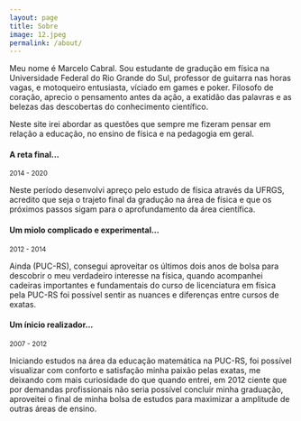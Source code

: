 ```yaml
---
layout: page
title: Sobre
image: 12.jpeg
permalink: /about/
---
```


Meu nome é Marcelo Cabral. Sou estudante de gradução em física na Universidade Federal do Rio Grande do Sul, professor de guitarra nas horas vagas, e motoqueiro entusiasta, víciado em games e poker. 
Filosofo de coração, aprecio o pensamento antes da ação, a exatidão das palavras e as belezas das descobertas do conhecimento científico.

Neste site irei abordar as questões que sempre me fizeram pensar em relação a educação, no ensino de física e na pedagogia em geral.

#### A reta final...
<small>2014 - 2020</small>

Neste período desenvolvi apreço pelo estudo de física através da UFRGS, acredito que seja o trajeto final da gradução na área de física e que os próximos passos sigam para o aprofundamento da área científica.

#### Um miolo complicado e experimental...
<small>2012 - 2014</small>

Ainda (PUC-RS), consegui aproveitar os últimos dois anos de bolsa para descobrir o meu verdadeiro interesse na física, quando acompanhei cadeiras importantes e fundamentais do curso de licenciatura em física pela PUC-RS foi possível sentir as nuances e diferenças entre cursos de exatas.

#### Um ínicio realizador...
<small>2007 - 2012</small>

Iniciando estudos na área da educação matemática na PUC-RS, foi possível visualizar com conforto e satisfação minha paixão pelas exatas, me deixando com mais curiosidade do que quando entrei, em 2012 ciente que por demandas profissionais não seria possível concluir minha graduação, aproveitei o final de minha bolsa de estudos para maximizar a amplitude de outras áreas de ensino.
